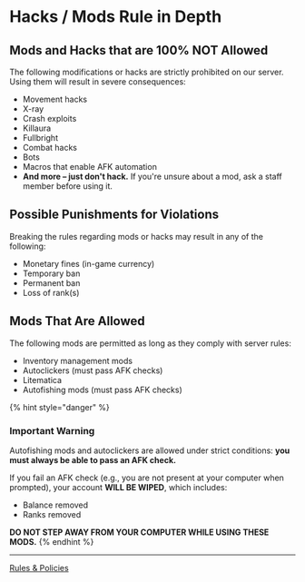 # Hacks / Mods Rule in Depth

## **Mods and Hacks that are 100% NOT Allowed**

The following modifications or hacks are strictly prohibited on our server. Using them will result in severe consequences:

- Movement hacks
- X-ray
- Crash exploits
- Killaura
- Fullbright
- Combat hacks
- Bots
- Macros that enable AFK automation
- **And more – just don't hack.** If you're unsure about a mod, ask a staff member before using it.

## **Possible Punishments for Violations**

Breaking the rules regarding mods or hacks may result in any of the following:

- Monetary fines (in-game currency)
- Temporary ban
- Permanent ban
- Loss of rank(s)

## **Mods That Are Allowed**

The following mods are permitted as long as they comply with server rules:

- Inventory management mods
- Autoclickers (must pass AFK checks)
- Litematica
- Autofishing mods (must pass AFK checks)

{% hint style="danger" %}
### Important Warning

Autofishing mods and autoclickers are allowed under strict conditions: **you must always be able to pass an AFK check.**

If you fail an AFK check (e.g., you are not present at your computer when prompted), your account **WILL BE WIPED**, which includes:

- Balance removed
- Ranks removed

**DO NOT STEP AWAY FROM YOUR COMPUTER WHILE USING THESE MODS.**
{% endhint %}

---

[Rules & Policies](./README.md)
